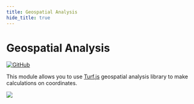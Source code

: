 ```yaml
---
title: Geospatial Analysis
hide_title: true
---
```


# Geospatial Analysis

[![GitHub](https://img.shields.io/static/v1?style=plastic&logo=github&label=GitHub&message=Source%20Code)](https://github.com/noodlapp/modules/tree/main/modules/geospatial-analysis)

This module allows you to use [Turf.js](https://turfjs.org/) geospatial analysis library to make calculations on coordinates.


<div className="ndl-image-with-background">

![](/library/modules/geospatial-analysis/geospatial-analysis.png)

</div>

